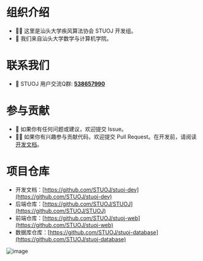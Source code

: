 # 组织介绍

- 🙋‍♀️ 这里是汕头大学疾风算法协会 STUOJ 开发组。
- 🏢 我们来自汕头大学数学与计算机学院。

# 联系我们

- 🧙 STUOJ 用户交流Q群: **[538657990](https://qm.qq.com/q/Uxh14Zm3ui)**

# 参与贡献

- 🌈 如果你有任何问题或建议，欢迎提交 Issue。
- 👩‍💻 如果你有兴趣参与贡献代码，欢迎提交 Pull Request。在开发前，请阅读[开发文档](https://github.com/STUOJ/stuoj-dev)。

# 项目仓库

- 开发文档：[https://github.com/STUOJ/stuoj-dev](https://github.com/STUOJ/stuoj-dev)
- 后端仓库：[https://github.com/STUOJ/STUOJ](https://github.com/STUOJ/STUOJ)
- 前端仓库：[https://github.com/STUOJ/stuoj-web](https://github.com/STUOJ/stuoj-web)
- 数据库仓库：[https://github.com/STUOJ/stuoj-database](https://github.com/STUOJ/stuoj-database)

![image](https://github.com/user-attachments/assets/76ba4fcc-a3ef-46f0-9bcb-81ba133c606a)
